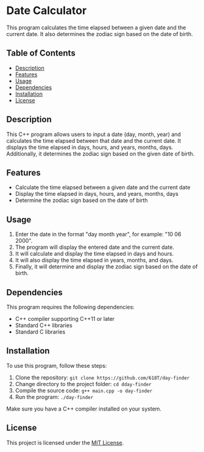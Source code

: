 # Date Calculator

This program calculates the time elapsed between a given date and the current date. It also determines the zodiac sign based on the date of birth.

## Table of Contents
- [Description](#description)
- [Features](#features)
- [Usage](#usage)
- [Dependencies](#dependencies)
- [Installation](#installation)
- [License](#license)

## Description

This C++ program allows users to input a date (day, month, year) and calculates the time elapsed between that date and the current date. It displays the time elapsed in days, hours, and years, months, days. Additionally, it determines the zodiac sign based on the given date of birth.

## Features

- Calculate the time elapsed between a given date and the current date
- Display the time elapsed in days, hours, and years, months, days
- Determine the zodiac sign based on the date of birth

## Usage

1. Enter the date in the format "day month year", for example: "10 06 2000".
2. The program will display the entered date and the current date.
3. It will calculate and display the time elapsed in days and hours.
4. It will also display the time elapsed in years, months, and days.
5. Finally, it will determine and display the zodiac sign based on the date of birth.

## Dependencies

This program requires the following dependencies:

- C++ compiler supporting C++11 or later
- Standard C++ libraries
- Standard C libraries

## Installation

To use this program, follow these steps:

1. Clone the repository: `git clone https://github.com/618T/day-finder`
2. Change directory to the project folder: `cd dday-finder`
3. Compile the source code: `g++ main.cpp -o day-finder`
4. Run the program: `./day-finder`

Make sure you have a C++ compiler installed on your system.

## License

This project is licensed under the [MIT License](LICENSE).

